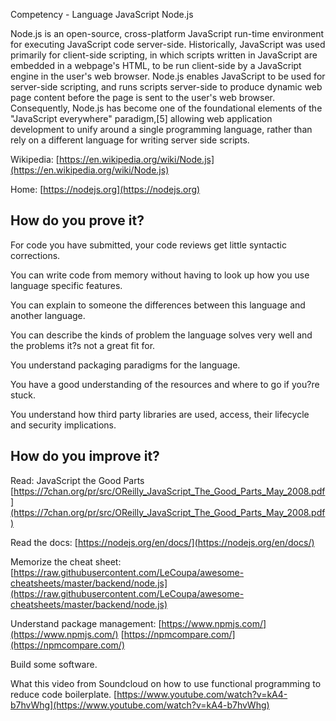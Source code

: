 Competency - Language JavaScript Node.js

Node.js is an open-source, cross-platform JavaScript run-time environment for executing JavaScript code server-side. Historically, JavaScript was used primarily for client-side scripting, in which scripts written in JavaScript are embedded in a webpage's HTML, to be run client-side by a JavaScript engine in the user's web browser. Node.js enables JavaScript to be used for server-side scripting, and runs scripts server-side to produce dynamic web page content before the page is sent to the user's web browser. Consequently, Node.js has become one of the foundational elements of the "JavaScript everywhere" paradigm,[5] allowing web application development to unify around a single programming language, rather than rely on a different language for writing server side scripts.

Wikipedia: [https://en.wikipedia.org/wiki/Node.js](https://en.wikipedia.org/wiki/Node.js)

Home: [https://nodejs.org](https://nodejs.org) 

## How do you prove it?

For code you have submitted, your code reviews get little syntactic corrections.

You can write code from memory without having to look up how you use language specific features.

You can explain to someone the differences between this language and another language.

You can describe the kinds of problem the language solves very well and the problems it?s not a great fit for.

You understand packaging paradigms for the language.

You have a good understanding of the resources and where to go if you?re stuck.

You understand how third party libraries are used, access, their lifecycle and security implications.

## How do you improve it?

Read: JavaScript the Good Parts [https://7chan.org/pr/src/OReilly_JavaScript_The_Good_Parts_May_2008.pdf](https://7chan.org/pr/src/OReilly_JavaScript_The_Good_Parts_May_2008.pdf) 

Read the docs: [https://nodejs.org/en/docs/](https://nodejs.org/en/docs/) 

Memorize the cheat sheet: [https://raw.githubusercontent.com/LeCoupa/awesome-cheatsheets/master/backend/node.js](https://raw.githubusercontent.com/LeCoupa/awesome-cheatsheets/master/backend/node.js) 

Understand package management: [https://www.npmjs.com/](https://www.npmjs.com/) [https://npmcompare.com/](https://npmcompare.com/) 

Build some software.

What this video from Soundcloud on how to use functional programming to reduce code boilerplate. [https://www.youtube.com/watch?v=kA4-b7hvWhg](https://www.youtube.com/watch?v=kA4-b7hvWhg)

